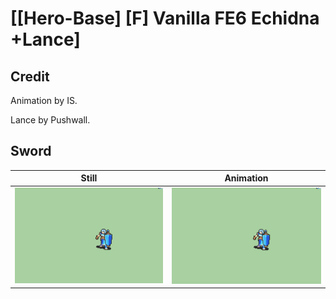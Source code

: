 # [\[Hero-Base\] \[F\] Vanilla FE6 Echidna +Lance]

## Credit

Animation by IS.

Lance by Pushwall.
	
## Sword

| Still | Animation |
| :---: | :-------: |
| ![Sword still](./Sword_000.png) | ![Sword animation](./Sword.gif) |
